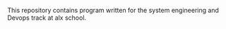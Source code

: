 This repository contains program written for the system engineering and Devops track at alx school.
